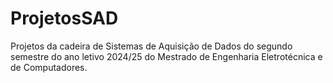 # ProjetosSAD
 Projetos da cadeira de Sistemas de Aquisição de Dados do segundo semestre do ano letivo 2024/25 do Mestrado de Engenharia Eletrotécnica e de Computadores.

